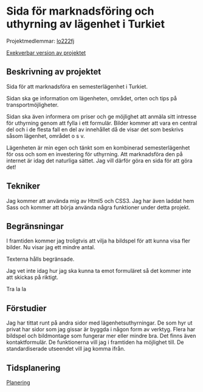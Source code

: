# Sida för marknadsföring och uthyrning av lägenhet i Turkiet
Projektmedlemmar: 
[lo222fj](https://github.com/lo222fj)

[Exekverbar version av projektet](http://lo222fj.github.io/ProjektskelettHT13)

## Beskrivning av projektet

Sida för att marknadsföra en semesterlägenhet i Turkiet. 

Sidan ska ge information om lägenheten, området, orten och tips på transportmöjligheter. 

Sidan ska även informera om priser och ge möjlighet att anmäla sitt intresse för uthyrning genom att fylla i ett formulär. 
Bilder kommer att vara en central del och i de flesta fall en del av innehållet då de visar det som beskrivs såsom lägenhet,
området o s v.

Lägenheten är min egen och tänkt som en kombinerad semesterlägenhet för oss och som en investering för uthyrning. Att
marknadsföra den på internet är idag det naturliga sättet. Jag vill därför göra en sida för att göra det!

## Tekniker
Jag kommer att använda mig av Html5 och CSS3. Jag har även laddat hem Sass och kommer att börja använda några funktioner
under detta projekt.

## Begränsningar
I framtiden kommer jag troligtvis att vilja ha bildspel för att kunna visa fler bilder. Nu visar jag ett mindre antal.

Texterna hålls begränsade.

Jag vet inte idag hur jag ska kunna ta emot formuläret så det kommer inte att skickas på riktigt.

Tra la la

## Förstudier
Jag har tittat runt på andra sidor med lägenhetsuthyrningar. De som hyr ut privat har sidor som jag gissar är byggda i
någon form av verktyg. Flera har bildspel och bildmontage som fungerar mer eller mindre bra. Det finns även kontaktformulär.
De funktionerna vill jag i framtiden ha möjlighet till. De standardiserade utseendet vill jag komma ifrån.

## Tidsplanering

[Planering](https://docs.google.com/a/student.lnu.se/spreadsheet/ccc?key=0AiKjyGEQlPIvdGZNT0Fub21GQzc5UnNsLUZVNHhyLWc#gid=0)

